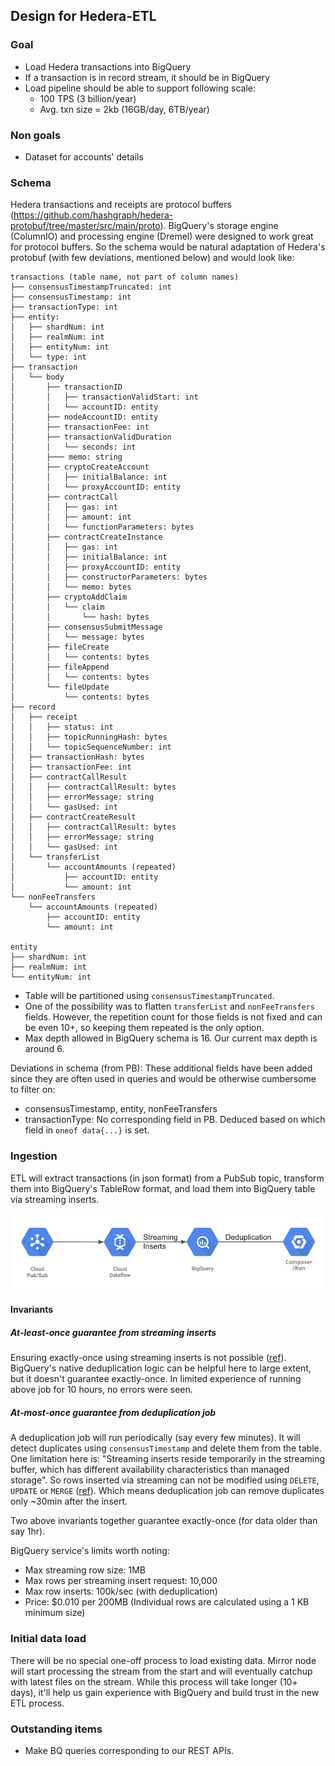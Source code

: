 ## Design for Hedera-ETL

### Goal
- Load Hedera transactions into BigQuery
- If a transaction is in record stream, it should be in BigQuery
- Load pipeline should be able to support following scale:
  - 100 TPS (3 billion/year)
  - Avg. txn size = 2kb (16GB/day, 6TB/year)

### Non goals
- Dataset for accounts' details

### Schema

Hedera transactions and receipts are protocol buffers (https://github.com/hashgraph/hedera-protobuf/tree/master/src/main/proto).
BigQuery's storage engine (ColumnIO) and processing engine (Dremel) were designed to work great for protocol buffers.
So the schema would be natural adaptation of Hedera's protobuf (with few deviations, mentioned below) and would look like:
```
transactions (table name, not part of column names)
├── consensusTimestampTruncated: int
├── consensusTimestamp: int
├── transactionType: int
├── entity:
│   ├── shardNum: int
│   ├── realmNum: int
│   ├── entityNum: int
│   └── type: int
├── transaction
│   └── body
│       ├── transactionID
│       │   ├── transactionValidStart: int
│       │   └── accountID: entity
│       ├── nodeAccountID: entity
│       ├── transactionFee: int
│       ├── transactionValidDuration
│       │   └── seconds: int
│       ├─── memo: string
│       ├── cryptoCreateAccount
│       │   ├── initialBalance: int
│       │   └── proxyAccountID: entity
│       ├── contractCall
│       │   ├── gas: int
│       │   ├── amount: int
│       │   └── functionParameters: bytes
│       ├── contractCreateInstance
│       │   ├── gas: int
│       │   ├── initialBalance: int
│       │   ├── proxyAccountID: entity
│       │   ├── constructorParameters: bytes
│       │   └── memo: bytes
│       ├── cryptoAddClaim
│       │   └── claim
│       │       └── hash: bytes
│       ├── consensusSubmitMessage
│       │   └── message: bytes
│       ├── fileCreate
│       │   └── contents: bytes
│       ├── fileAppend
│       │   └── contents: bytes
│       └── fileUpdate
│           └── contents: bytes
├── record
│   ├── receipt
│   │   ├── status: int
│   │   ├── topicRunningHash: bytes
│   │   └── topicSequenceNumber: int
│   ├── transactionHash: bytes
│   ├── transactionFee: int
│   ├── contractCallResult
│   │   ├── contractCallResult: bytes
│   │   ├── errorMessage: string
│   │   └── gasUsed: int
│   ├── contractCreateResult
│   │   ├── contractCallResult: bytes
│   │   ├── errorMessage: string
│   │   └── gasUsed: int
│   └── transferList
│       └── accountAmounts (repeated)
│           ├── accountID: entity
│           └── amount: int
└── nonFeeTransfers
    └── accountAmounts (repeated)
        ├── accountID: entity
        └── amount: int

entity
├── shardNum: int
├── realmNum: int
└── entityNum: int
```

- Table will be partitioned using `consensusTimestampTruncated`.
- One of the possibility was to flatten `transferList` and `nonFeeTransfers` fields. However, the repetition count
for those fields is not fixed and can be even 10+, so keeping them repeated is the only option.
- Max depth allowed in BigQuery schema is 16. Our current max depth is around 6.

Deviations in schema (from PB):
These additional fields have been added since they are often used in queries and would be otherwise cumbersome to filter on:
- consensusTimestamp, entity, nonFeeTransfers
- transactionType: No corresponding field in PB. Deduced based on which field in `oneof data{...}` is set.

### Ingestion

ETL will extract transactions (in json format) from a PubSub topic, transform them into BigQuery's TableRow format,
and load them into BigQuery table via streaming inserts.

![Ingestion](../images/hedera_etl_ingestion.png)

#### Invariants

##### At-least-once guarantee from streaming inserts 
Ensuring exactly-once using streaming inserts is not possible
([ref](https://cloud.google.com/bigquery/streaming-data-into-bigquery#dataconsistency)). BigQuery's native
deduplication logic can be helpful here to large extent, but it doesn't guarantee exactly-once. In limited
experience of running above job for 10 hours, no errors were seen.
 
##### At-most-once guarantee from deduplication job
A deduplication job will run periodically (say every few minutes). It will detect duplicates using
`consensusTimestamp` and delete them from the table. \
One limitation here is: "Streaming inserts reside temporarily in the streaming buffer, which has different
availability characteristics than managed storage". So rows inserted via streaming can not be modified using `DELETE`,
`UPDATE` or `MERGE` ([ref](https://cloud.google.com/bigquery/docs/reference/standard-sql/data-manipulation-language#limitations)).
Which means deduplication job can remove duplicates only ~30min after the insert. 

Two above invariants together guarantee exactly-once (for data older than say 1hr).

BigQuery service's limits worth noting:
- Max streaming row size: 1MB
- Max rows per streaming insert request: 10,000
- Max row inserts: 100k/sec (with deduplication)
- Price: $0.010 per 200MB (Individual rows are calculated using a 1 KB minimum size)

### Initial data load

There will be no special one-off process to load existing data. Mirror node will start processing
the stream from the start and will eventually catchup with latest files on the stream.
While this process will take longer (10+ days), it'll help us gain experience with BigQuery and
build trust in the new ETL process.

 ### Outstanding items
- Make BQ queries corresponding to our REST APIs.

